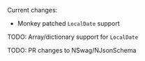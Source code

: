 ﻿Current changes:

* Monkey patched `LocalDate` support

TODO: Array/dictionary support for `LocalDate`

TODO: PR changes to NSwag/NJsonSchema

